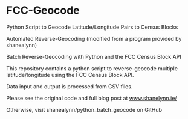 # FCC-Geocode
Python Script to Geocode Latitude/Longitude Pairs to Census Blocks

Automated Reverse-Geocoding (modified from a program provided by shanealynn)

Batch Reverse-Geocoding with Python and the FCC Census Block API

This repository contains a python script to reverse-geocode multiple latitude/longitude using the FCC Census Block API.


Data input and output is processed from CSV files.

Please see the original code and full blog post at www.shanelynn.ie/

Otherwise, visit shanealynn/python_batch_geocode on GitHub
